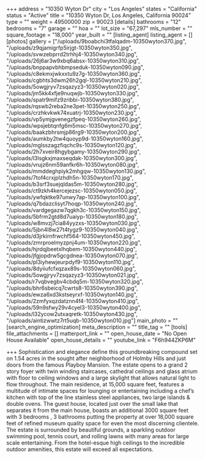 +++
address = "10350 Wyton Dr"
city = "Los Angeles"
states = "California"
status = "Active"
title = "10350 Wyton Dr, Los Angeles, California 90024"
type = ""
weight = 49500000
zip = 90023
[details]
bathrooms = "12"
bedrooms = "7"
garage = ""
hoa = ""
lot_size = "67,297"
mls_number = ""
square_footage = "18,000"
year_built = ""
[listing_agent]
listing_agent = []
[photos]
gallery = ["/uploads/9boabchi3tfalqadm-10350wyton370.jpg", "/uploads/z9qjamigrfp5irjgt-10350wyton350.jpg", "/uploads/svwzebprrd2trhhj4-10350wyton340.jpg", "/uploads/26j6ar3w9xbq6absx-10350wyton310.jpg", "/uploads/bnppapvbhbmpseduk-10350wyton090.jpg", "/uploads/c8ekmxjwkxxtu9z7g-10350wyton360.jpg", "/uploads/cgbhts3dwm26h2gql-10350wyton210.jpg", "/uploads/5owgjryv7zsqazyz3-10350wyton020.jpg", "/uploads/jm5kk4xfje9nuqwjb-10350wyton330.jpg", "/uploads/spatr9mifz9zribbi-10350wyton380.jpg", "/uploads/rqswb2reba2ne3pet-10350wyton250.jpg", "/uploads/crzhkvkwk74xuatrj-10350wyton230.jpg", "/uploads/vp5ymjgvenegzfpeq-10350wyton260.jpg", "/uploads/wpsjebtqnfg6m5msc-10350wyton270.jpg", "/uploads/baakzbhrsmjp86rg9-10350wyton200.jpg", "/uploads/aumkby2tw4quoyp9d-10350wyton160.jpg", "/uploads/mglsszagzfiqchc9s-10350wyton120.jpg", "/uploads/2h7xveir8hgybgamy-10350wyton290.jpg", "/uploads/l3lsgkxjmaxseqdak-10350wyton300.jpg", "/uploads/vrujz6nm59anfkr6h-10350wyton080.jpg", "/uploads/mmddeghpiyk2mhgqw-10350wyton130.jpg", "/uploads/7tof4crxjplzhdh5n-10350wyton170.jpg", "/uploads/b3srf3suejqldas5m-10350wyton280.jpg", "/uploads/ct9zkh4kercejezsc-10350wyton050.jpg", "/uploads/ywfqktke97unwy7ap-10350wyton100.jpg", "/uploads/q7bdazclisyt7hoqp-10350wyton240.jpg", "/uploads/vardgegazw7qgkh3c-10350wyton150.jpg", "/uploads/5bfrm2gtd8d7uaiyp-10350wyton180.jpg", "/uploads/w8mvzj7cia84yyzxs-10350wyton030.jpg", "/uploads/5jbn4l8w27t4tygz9-10350wyton040.jpg", "/uploads/d3jrkirnfrwchf564-10350wyton450.jpg", "/uploads/zmrproelmyzpnj4um-10350wyton220.jpg", "/uploads/hjrdqjbeetxlhqbem-10350wyton440.jpg", "/uploads/jfgjopdrw5gcgdnea-10350wyton070.jpg", "/uploads/pl3iyhewjeurpdyf9-10350wyton110.jpg", "/uploads/8dyiiufcfxqzax89s-10350wyton060.jpg", "/uploads/5owgjryv7zsqazyz3-10350wyton021.jpg", "/uploads/r7vqbvegbv4cbdq5m-10350wyton320.jpg", "/uploads/bhr6sbeicq7cwrts8-10350wyton390.jpg", "/uploads/ewza6xd3kstseyrxf-10350wyton140.jpg", "/uploads/2zmfyxqzdatznn4f4-10350wyton410.jpg", "/uploads/59n9sfwy29v4cyel3-10350wyton400.jpg", "/uploads/l32ycow2utxaqretk-10350wyton430.jpg", "/uploads/aintizwwtz7rt5uqb-10350wyton010.jpg"]
main_photo = ""
[search_engine_optimization]
meta_description = ""
title_tag = ""
[tools]
file_attachments = []
matterport_link = ""
open_house_date = "No Open House Available"
open_house_details = ""
youtube_link = "F6h944ZKP6M"

+++
Sophistication and elegance define this groundbreaking compound set on 1.54 acres in the sought after neighborhood of Holmby Hills and just doors from the famous Playboy Mansion. The estate opens to a grand 2 story foyer with twin winding staircases, cathedral ceilings and glass atrium with floor to ceiling windows and a large skylight that allows natural light to flow throughout. The main residence, at 15,000 square feet, features a multitude of intimate spaces for lounging or entertaining including a chef’s kitchen with top of the line stainless steel appliances, two large islands & double ovens. The guest house, located just over the small lake that separates it from the main house, boasts an additional 3000 square feet with 3 bedrooms , 3 bathrooms putting the property at over 18,000 square feet of refined museum quality space for even the most discerning clientele. The estate is surrounded by beautiful grounds, a sparkling outdoor swimming pool, tennis court, and rolling lawns with many areas for large scale entertaining. From the hotel-esque high ceilings to the incredible outdoor amenities, this estate will exceed all expectations.